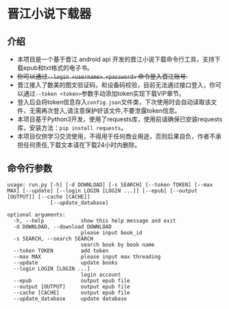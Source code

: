 # 晋江小说下载器

## 介绍

- 本项目是一个基于晋江 android api 开发的晋江小说下载命令行工具，支持下载epub和txt格式的电子书。 
- ~~你可以通过`--login <username> <password>` 命令登入晋江账号.~~
- 晋江接入了数美的图文验证码，和设备码校验，目前无法通过接口登入，你可以通过```--token <token>```参数手动添加token实现下载VIP章节。
- 登入后会将token信息存入```config.json```文件类，下次使用时会自动读取该文件，无需再次登入,请注意保护好该文件,不要泄露token信息。
- 本项目基于Python3开发，使用了requests库，使用前请确保已安装requests库，安装方法：`pip install requests`。
- 本项目仅供学习交流使用，不得用于任何商业用途，否则后果自负，作者不承担任何责任,下载文本请在下载24小时内删除。

## 命令行参数

```
usage: run.py [-h] [-d DOWNLOAD] [-s SEARCH] [--token TOKEN] [--max MAX] [--update] [--login LOGIN [LOGIN ...]] [--epub] [--output [OUTPUT]] [--cache [CACHE]]  
              [--update_database]

optional arguments:
  -h, --help            show this help message and exit
  -d DOWNLOAD, --download DOWNLOAD
                        please input book_id
  -s SEARCH, --search SEARCH
                        search book by book name
  --token TOKEN         add token
  --max MAX             please input max threading
  --update              update books
  --login LOGIN [LOGIN ...]
                        login account
  --epub                output epub file
  --output [OUTPUT]     output epub file
  --cache [CACHE]       output epub file
  --update_database     update database

```
